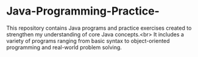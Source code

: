 # Java-Programming-Practice-
This repository contains Java programs and practice exercises created to strengthen my understanding of core Java concepts.&lt;br> It includes a variety of programs ranging from basic syntax to object-oriented programming and real-world problem solving.
